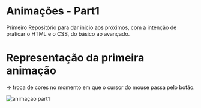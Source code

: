 # Animações - Part1
Primeiro Repositório para dar inicio aos próximos, com a intenção de praticar o HTML e o CSS, do básico ao avançado.

# Representação da primeira animação 
-> troca de cores no momento em que o cursor do mouse passa pelo botão.


![animaçao part1](https://user-images.githubusercontent.com/69321678/177389201-4b8eca0a-263a-491c-85b7-396ee1b5ce0f.gif)
